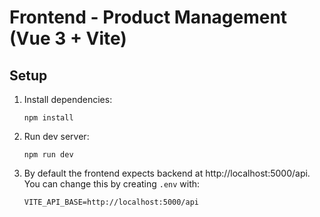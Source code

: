 # Frontend - Product Management (Vue 3 + Vite)

## Setup
1. Install dependencies:
   ```
   npm install
   ```
2. Run dev server:
   ```
   npm run dev
   ```
3. By default the frontend expects backend at http://localhost:5000/api.
   You can change this by creating `.env` with:
   ```
   VITE_API_BASE=http://localhost:5000/api
   ```
